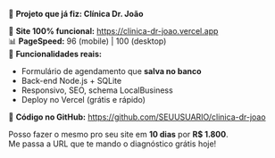 📸 **Projeto que já fiz: Clínica Dr. João**

🔗 **Site 100% funcional:** https://clinica-dr-joao.vercel.app  
📊 **PageSpeed:** 96 (mobile) | 100 (desktop)  
🚀 **Funcionalidades reais:**  
   - Formulário de agendamento que **salva no banco**  
   - Back-end Node.js + SQLite  
   - Responsivo, SEO, schema LocalBusiness  
   - Deploy no Vercel (grátis e rápido)

📂 **Código no GitHub:** https://github.com/SEUUSUARIO/clinica-dr-joao

Posso fazer o mesmo pro seu site em **10 dias** por **R$ 1.800**.  
Me passa a URL que te mando o diagnóstico grátis hoje!
